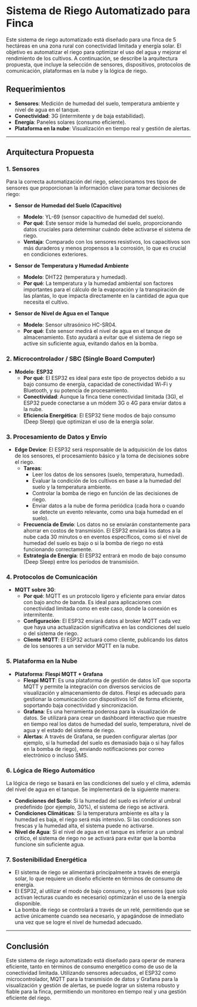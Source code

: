 # Sistema de Riego Automatizado para Finca

Este sistema de riego automatizado está diseñado para una finca de 5 hectáreas en una zona rural con conectividad limitada y energía solar. El objetivo es automatizar el riego para optimizar el uso del agua y mejorar el rendimiento de los cultivos. A continuación, se describe la arquitectura propuesta, que incluye la selección de sensores, dispositivos, protocolos de comunicación, plataformas en la nube y la lógica de riego.

## Requerimientos

- **Sensores**: Medición de humedad del suelo, temperatura ambiente y nivel de agua en el tanque.
- **Conectividad**: 3G (intermitente y de baja estabilidad).
- **Energía**: Paneles solares (consumo eficiente).
- **Plataforma en la nube**: Visualización en tiempo real y gestión de alertas.

---

## Arquitectura Propuesta

### 1. **Sensores**

Para la correcta automatización del riego, seleccionamos tres tipos de sensores que proporcionan la información clave para tomar decisiones de riego:

- **Sensor de Humedad del Suelo (Capacitivo)**
  - **Modelo**: YL-69 (sensor capacitivo de humedad del suelo).
  - **Por qué**: Este sensor mide la humedad del suelo, proporcionando datos cruciales para determinar cuándo debe activarse el sistema de riego.
  - **Ventaja**: Comparado con los sensores resistivos, los capacitivos son más duraderos y menos propensos a la corrosión, lo que es crucial en condiciones exteriores.

- **Sensor de Temperatura y Humedad Ambiente**
  - **Modelo**: DHT22 (temperatura y humedad).
  - **Por qué**: La temperatura y la humedad ambiental son factores importantes para el cálculo de la evaporación y la transpiración de las plantas, lo que impacta directamente en la cantidad de agua que necesita el cultivo.
  
- **Sensor de Nivel de Agua en el Tanque**
  - **Modelo**: Sensor ultrasónico HC-SR04.
  - **Por qué**: Este sensor medirá el nivel de agua en el tanque de almacenamiento. Esto ayudará a evitar que el sistema de riego se active sin suficiente agua, evitando daños en la bomba.

### 2. **Microcontrolador / SBC (Single Board Computer)**

- **Modelo**: **ESP32**
  - **Por qué**: El ESP32 es ideal para este tipo de proyectos debido a su bajo consumo de energía, capacidad de conectividad Wi-Fi y Bluetooth, y su potencia de procesamiento. 
  - **Conectividad**: Aunque la finca tiene conectividad limitada (3G), el ESP32 puede conectarse a un módem 3G o 4G para enviar datos a la nube.
  - **Eficiencia Energética**: El ESP32 tiene modos de bajo consumo (Deep Sleep) que optimizan el uso de la energía solar.

### 3. **Procesamiento de Datos y Envío**

- **Edge Device**: El ESP32 será responsable de la adquisición de los datos de los sensores, el procesamiento básico y la toma de decisiones sobre el riego.
  - **Tareas**:
    - Leer los datos de los sensores (suelo, temperatura, humedad).
    - Evaluar la condición de los cultivos en base a la humedad del suelo y la temperatura ambiente.
    - Controlar la bomba de riego en función de las decisiones de riego.
    - Enviar datos a la nube de forma periódica (cada hora o cuando se detecte un evento relevante, como una baja humedad en el suelo).
  - **Frecuencia de Envío**: Los datos no se enviarán constantemente para ahorrar en costos de transmisión. El ESP32 enviará los datos a la nube cada 30 minutos o en eventos específicos, como si el nivel de humedad del suelo es bajo o si la bomba de riego no está funcionando correctamente.
  - **Estrategia de Energía**: El ESP32 entrará en modo de bajo consumo (Deep Sleep) entre los períodos de transmisión.

### 4. **Protocolos de Comunicación**

- **MQTT sobre 3G**:
  - **Por qué**: MQTT es un protocolo ligero y eficiente para enviar datos con bajo ancho de banda. Es ideal para aplicaciones con conectividad limitada como en este caso, donde la conexión es intermitente.
  - **Configuración**: El ESP32 enviará datos al broker MQTT cada vez que haya una actualización significativa en las condiciones del suelo o del sistema de riego.
  - **Cliente MQTT**: El ESP32 actuará como cliente, publicando los datos de los sensores a un servidor MQTT en la nube.

### 5. **Plataforma en la Nube**

- **Plataforma**: **Flespi MQTT + Grafana**
  - **Flespi MQTT**: Es una plataforma de gestión de datos IoT que soporta MQTT y permite la integración con diversos servicios de visualización y almacenamiento de datos. Flespi es adecuado para gestionar la comunicación con dispositivos IoT de forma eficiente, soportando baja conectividad y sincronización.
  - **Grafana**: Es una herramienta poderosa para la visualización de datos. Se utilizará para crear un dashboard interactivo que muestre en tiempo real los datos de humedad del suelo, temperatura, nivel de agua y el estado del sistema de riego.
  - **Alertas**: A través de Grafana, se pueden configurar alertas (por ejemplo, si la humedad del suelo es demasiado baja o si hay fallos en la bomba de riego), enviando notificaciones por correo electrónico o incluso SMS.

### 6. **Lógica de Riego Automático**

La lógica de riego se basará en las condiciones del suelo y el clima, además del nivel de agua en el tanque. Se implementará de la siguiente manera:

- **Condiciones del Suelo**: Si la humedad del suelo es inferior al umbral predefinido (por ejemplo, 30%), el sistema de riego se activará.
- **Condiciones Climáticas**: Si la temperatura ambiente es alta y la humedad es baja, el riego será más intensivo. Si las condiciones son frescas y la humedad alta, el sistema puede no activarse.
- **Nivel de Agua**: Si el nivel de agua en el tanque es inferior a un umbral crítico, el sistema de riego no se activará para evitar que la bomba funcione sin suficiente agua.

### 7. **Sostenibilidad Energética**

- El sistema de riego se alimentará principalmente a través de energía solar, lo que requiere un diseño eficiente en términos de consumo de energía.
- El ESP32, al utilizar el modo de bajo consumo, y los sensores (que solo activan lecturas cuando es necesario) optimizarán el uso de la energía disponible.
- La bomba de riego se controlará a través de un relé, permitiendo que se active únicamente cuando sea necesario, y apagándose de inmediato una vez que se logre el nivel de humedad adecuado.

---

## Conclusión

Este sistema de riego automatizado está diseñado para operar de manera eficiente, tanto en términos de consumo energético como de uso de la conectividad limitada. Utilizando sensores adecuados, el ESP32 como microcontrolador, MQTT para la transmisión de datos y Grafana para la visualización y gestión de alertas, se puede lograr un sistema robusto y fiable para la finca, permitiendo un monitoreo en tiempo real y una gestión eficiente del riego.
